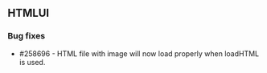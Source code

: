 ## HTMLUI

### Bug fixes

* \#258696 - HTML file with image will now load properly when loadHTML is used.